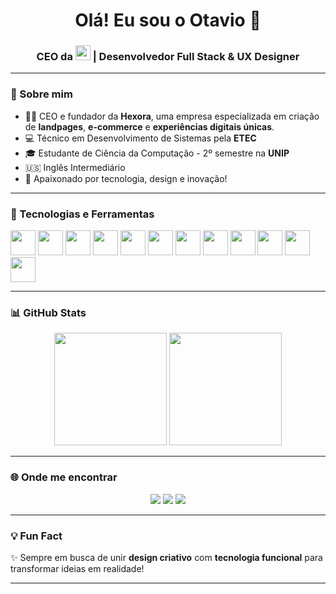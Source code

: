 <!-- Banner de boas-vindas -->
<h1 align="center">Olá! Eu sou o Otavio 👋</h1>
<h3 align="center">CEO da <img src="https://raw.githubusercontent.com/SEU_USUARIO/SEU_REPOSITORIO/main/HEXORA.png" height="24"/> | Desenvolvedor Full Stack & UX Designer</h3>

---

### 🚀 Sobre mim

- 👨‍💼 CEO e fundador da **Hexora**, uma empresa especializada em criação de **landpages**, **e-commerce** e **experiências digitais únicas**.
- 💻 Técnico em Desenvolvimento de Sistemas pela **ETEC**
- 🎓 Estudante de Ciência da Computação - 2º semestre na **UNIP**
- 🇺🇸 Inglês Intermediário
- 🎯 Apaixonado por tecnologia, design e inovação!

---

### 🧠 Tecnologias e Ferramentas

<p align="left">
  <img src="https://cdn.jsdelivr.net/gh/devicons/devicon/icons/html5/html5-original.svg" width="40" />
  <img src="https://cdn.jsdelivr.net/gh/devicons/devicon/icons/css3/css3-original.svg" width="40" />
  <img src="https://cdn.jsdelivr.net/gh/devicons/devicon/icons/javascript/javascript-original.svg" width="40" />
  <img src="https://cdn.jsdelivr.net/gh/devicons/devicon/icons/typescript/typescript-original.svg" width="40" />
  <img src="https://cdn.jsdelivr.net/gh/devicons/devicon/icons/react/react-original.svg" width="40" />
  <img src="https://cdn.jsdelivr.net/gh/devicons/devicon/icons/php/php-original.svg" width="40" />
  <img src="https://cdn.jsdelivr.net/gh/devicons/devicon/icons/python/python-original.svg" width="40" />
  <img src="https://cdn.jsdelivr.net/gh/devicons/devicon/icons/c/c-original.svg" width="40" />
  <img src="https://cdn.jsdelivr.net/gh/devicons/devicon/icons/cplusplus/cplusplus-original.svg" width="40" />
  <img src="https://cdn.jsdelivr.net/gh/devicons/devicon/icons/mysql/mysql-original.svg" width="40" />
  <img src="https://cdn.jsdelivr.net/gh/devicons/devicon/icons/figma/figma-original.svg" width="40" />
  <img src="https://cdn.jsdelivr.net/gh/devicons/devicon/icons/tailwindcss/tailwindcss-plain.svg" width="40" />
</p>

---

### 📊 GitHub Stats

<div align="center">
  <img height="180em" src="https://github-readme-stats.vercel.app/api?username=otavioyyy&show_icons=true&theme=radical"/>
  <img height="180em" src="https://github-readme-stats.vercel.app/api/top-langs/?username=otavioyyy&layout=compact&theme=radical"/>
</div>

---

### 🌐 Onde me encontrar

<p align="center">
  <a href="https://www.instagram.com/SEU_INSTA/" target="_blank"><img src="https://img.shields.io/badge/Instagram-E4405F?style=for-the-badge&logo=instagram&logoColor=white"/></a>
  <a href="mailto:SEU_EMAIL@gmail.com"><img src="https://img.shields.io/badge/Gmail-D14836?style=for-the-badge&logo=gmail&logoColor=white"/></a>
  <a href="https://hexora.com.br" target="_blank"><img src="https://img.shields.io/badge/Hexora-0000FF?style=for-the-badge&logo=google-chrome&logoColor=white"/></a>
</p>

---

### 💡 Fun Fact
✨ Sempre em busca de unir **design criativo** com **tecnologia funcional** para transformar ideias em realidade!

---

<!-- Personalize com seu nome de usuário, imagens hospedadas e links válidos -->
